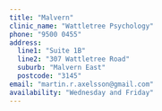 ```yaml
---
title: "Malvern"
clinic_name: "Wattletree Psychology"
phone: "9500 0455"
address:
  line1: "Suite 1B"
  line2: "307 Wattletree Road"
  suburb: "Malvern East"
  postcode: "3145"
email: "martin.r.axelsson@gmail.com"
availability: "Wednesday and Friday"
---
```

